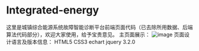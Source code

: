 # Integrated-energy
这里是城镇综合能源系统故障智能诊断平台前端页面代码（已去除所用数据、后端算法代码部分），欢迎大家使用，给予宝贵意见。
主页面展示：
![image](https://github.com/orange0603/Integrated-energy/assets/97586530/307cd11f-62b3-487a-9b52-bb803199a91d)
页面设计语言及版本信息：
HTML5
CSS3
echart
jquery 3.2.0
